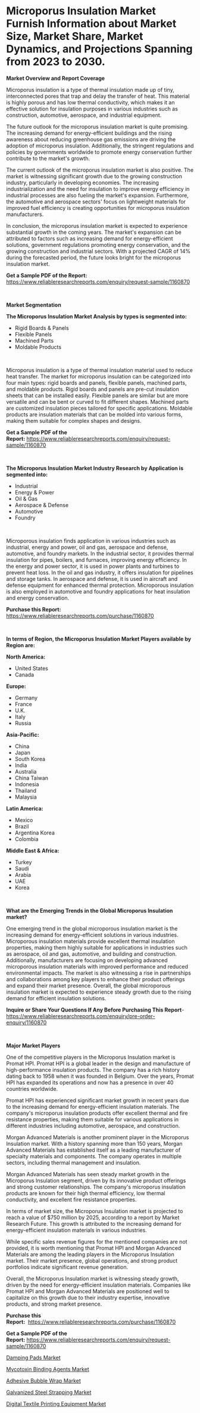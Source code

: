 <p><h1>Microporus Insulation Market Furnish Information about Market Size, Market Share, Market Dynamics, and Projections Spanning from 2023 to 2030.</h1></p><p><strong>Market Overview and Report Coverage</strong></p>
<p><p>Microporus insulation is a type of thermal insulation made up of tiny, interconnected pores that trap and delay the transfer of heat. This material is highly porous and has low thermal conductivity, which makes it an effective solution for insulation purposes in various industries such as construction, automotive, aerospace, and industrial equipment.</p><p>The future outlook for the microporus insulation market is quite promising. The increasing demand for energy-efficient buildings and the rising awareness about reducing greenhouse gas emissions are driving the adoption of microporus insulation. Additionally, the stringent regulations and policies by governments worldwide to promote energy conservation further contribute to the market's growth.</p><p>The current outlook of the microporus insulation market is also positive. The market is witnessing significant growth due to the growing construction industry, particularly in developing economies. The increasing industrialization and the need for insulation to improve energy efficiency in industrial processes are also fueling the market's expansion. Furthermore, the automotive and aerospace sectors' focus on lightweight materials for improved fuel efficiency is creating opportunities for microporus insulation manufacturers.</p><p>In conclusion, the microporus insulation market is expected to experience substantial growth in the coming years. The market's expansion can be attributed to factors such as increasing demand for energy-efficient solutions, government regulations promoting energy conservation, and the growing construction and industrial sectors. With a projected CAGR of 14% during the forecasted period, the future looks bright for the microporus insulation market.</p></p>
<p><strong>Get a Sample PDF of the Report:</strong> <a href="https://www.reliableresearchreports.com/enquiry/request-sample/1160870">https://www.reliableresearchreports.com/enquiry/request-sample/1160870</a></p>
<p>&nbsp;</p>
<p><strong>Market Segmentation</strong></p>
<p><strong>The Microporus Insulation Market Analysis by types is segmented into:</strong></p>
<p><ul><li>Rigid Boards & Panels</li><li>Flexible Panels</li><li>Machined Parts</li><li>Moldable Products</li></ul></p>
<p>&nbsp;</p>
<p><p>Microporus insulation is a type of thermal insulation material used to reduce heat transfer. The market for microporus insulation can be categorized into four main types: rigid boards and panels, flexible panels, machined parts, and moldable products. Rigid boards and panels are pre-cut insulation sheets that can be installed easily. Flexible panels are similar but are more versatile and can be bent or curved to fit different shapes. Machined parts are customized insulation pieces tailored for specific applications. Moldable products are insulation materials that can be molded into various forms, making them suitable for complex shapes and designs.</p></p>
<p><strong>Get a Sample PDF of the Report:</strong>&nbsp;<a href="https://www.reliableresearchreports.com/enquiry/request-sample/1160870">https://www.reliableresearchreports.com/enquiry/request-sample/1160870</a></p>
<p>&nbsp;</p>
<p><strong>The Microporus Insulation Market Industry Research by Application is segmented into:</strong></p>
<p><ul><li>Industrial</li><li>Energy & Power</li><li>Oil & Gas</li><li>Aerospace & Defense</li><li>Automotive</li><li>Foundry</li></ul></p>
<p>&nbsp;</p>
<p><p>Microporous insulation finds application in various industries such as industrial, energy and power, oil and gas, aerospace and defense, automotive, and foundry markets. In the industrial sector, it provides thermal insulation for pipes, boilers, and furnaces, improving energy efficiency. In the energy and power sector, it is used in power plants and turbines to prevent heat loss. In the oil and gas industry, it offers insulation for pipelines and storage tanks. In aerospace and defense, it is used in aircraft and defense equipment for enhanced thermal protection. Microporous insulation is also employed in automotive and foundry applications for heat insulation and energy conservation.</p></p>
<p><strong>Purchase this Report:</strong>&nbsp; <a href="https://www.reliableresearchreports.com/purchase/1160870">https://www.reliableresearchreports.com/purchase/1160870</a></p>
<p>&nbsp;</p>
<p><strong>In terms of Region, the Microporus Insulation Market Players available by Region are:</strong></p>
<p>
    <p> <strong> North America: </strong>
        <ul>
            <li>United States</li>
            <li>Canada</li>
        </ul>
        </p> 
    <p> <strong> Europe: </strong>
        <ul>
            <li>Germany</li>
            <li>France</li>
            <li>U.K.</li>
            <li>Italy</li>
            <li>Russia</li>
        </ul>
        </p> 
    <p> <strong> Asia-Pacific: </strong>
        <ul>
            <li>China</li>
            <li>Japan</li>
            <li>South Korea</li>
            <li>India</li>
            <li>Australia</li>
            <li>China Taiwan</li>
            <li>Indonesia</li>
            <li>Thailand</li>
            <li>Malaysia</li>
        </ul>
        </p> 
    <p> <strong> Latin America: </strong>
        <ul>
            <li>Mexico</li>
            <li>Brazil</li>
            <li>Argentina Korea</li>
            <li>Colombia</li>
        </ul>
        </p> 
    <p> <strong> Middle East & Africa: </strong>
        <ul>
            <li>Turkey</li>
            <li>Saudi</li>
            <li>Arabia</li>
            <li>UAE</li>
            <li>Korea</li>
        </ul>
    </p>
    </p>
<p>&nbsp;</p>
<p><strong>What are the Emerging Trends in the Global Microporus Insulation market?</strong></p>
<p><p>One emerging trend in the global microporous insulation market is the increasing demand for energy-efficient solutions in various industries. Microporous insulation materials provide excellent thermal insulation properties, making them highly suitable for applications in industries such as aerospace, oil and gas, automotive, and building and construction. Additionally, manufacturers are focusing on developing advanced microporous insulation materials with improved performance and reduced environmental impacts. The market is also witnessing a rise in partnerships and collaborations among key players to enhance their product offerings and expand their market presence. Overall, the global microporous insulation market is expected to experience steady growth due to the rising demand for efficient insulation solutions.</p></p>
<p><strong>Inquire or Share Your Questions If Any Before Purchasing This Report</strong>- <a href="https://www.reliableresearchreports.com/enquiry/pre-order-enquiry/1160870">https://www.reliableresearchreports.com/enquiry/pre-order-enquiry/1160870</a></p>
<p>&nbsp;</p>
<p><strong>Major Market Players</strong></p>
<p><p>One of the competitive players in the Microporus Insulation market is Promat HPI. Promat HPI is a global leader in the design and manufacture of high-performance insulation products. The company has a rich history dating back to 1958 when it was founded in Belgium. Over the years, Promat HPI has expanded its operations and now has a presence in over 40 countries worldwide.</p><p>Promat HPI has experienced significant market growth in recent years due to the increasing demand for energy-efficient insulation materials. The company's microporus insulation products offer excellent thermal and fire resistance properties, making them suitable for various applications in different industries including automotive, aerospace, and construction.</p><p>Morgan Advanced Materials is another prominent player in the Microporus Insulation market. With a history spanning more than 150 years, Morgan Advanced Materials has established itself as a leading manufacturer of specialty materials and components. The company operates in multiple sectors, including thermal management and insulation.</p><p>Morgan Advanced Materials has seen steady market growth in the Microporus Insulation segment, driven by its innovative product offerings and strong customer relationships. The company's microporus insulation products are known for their high thermal efficiency, low thermal conductivity, and excellent fire resistance properties.</p><p>In terms of market size, the Microporus Insulation market is projected to reach a value of $750 million by 2025, according to a report by Market Research Future. This growth is attributed to the increasing demand for energy-efficient insulation materials in various industries.</p><p>While specific sales revenue figures for the mentioned companies are not provided, it is worth mentioning that Promat HPI and Morgan Advanced Materials are among the leading players in the Microporus Insulation market. Their market presence, global operations, and strong product portfolios indicate significant revenue generation.</p><p>Overall, the Microporus Insulation market is witnessing steady growth, driven by the need for energy-efficient insulation materials. Companies like Promat HPI and Morgan Advanced Materials are positioned well to capitalize on this growth due to their industry expertise, innovative products, and strong market presence.</p></p>
<p><strong>Purchase this Report:</strong>&nbsp;&nbsp;<a href="https://www.reliableresearchreports.com/purchase/1160870">https://www.reliableresearchreports.com/purchase/1160870</a></p>
<p></p>
<p><strong>Get a Sample PDF of the Report:</strong>&nbsp;<a href="https://www.reliableresearchreports.com/enquiry/request-sample/1160870">https://www.reliableresearchreports.com/enquiry/request-sample/1160870</a></p>
<p><p><a href="https://www.linkedin.com/pulse/damping-pads-market-share-amp-new-trends-analysis-report-l3zoe/">Damping Pads Market</a></p><p><a href="https://medium.com/@kejsioni/mycotoxin-binding-agents-market-size-growth-forecast-2023-2030-ad17c4415740">Mycotoxin Binding Agents Market</a></p><p><a href="https://www.linkedin.com/pulse/adhesive-bubble-wrap-market-insights-players-forecast-till-ghhqc/">Adhesive Bubble Wrap Market</a></p><p><a href="https://www.linkedin.com/pulse/decoding-galvanized-steel-strapping-market-deep-dive-latest-bcufc/">Galvanized Steel Strapping Market</a></p><p><a href="https://medium.com/@robinrathi2023/digital-textile-printing-equipment-market-size-growth-forecast-2023-2030-efece40fbb38">Digital Textile Printing Equipment Market</a></p></p>